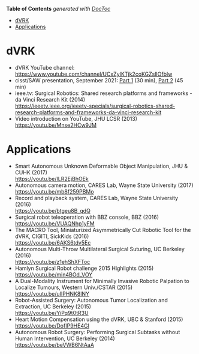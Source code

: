 <!-- START doctoc generated TOC please keep comment here to allow auto update -->
<!-- DON'T EDIT THIS SECTION, INSTEAD RE-RUN doctoc TO UPDATE -->
**Table of Contents**  *generated with [DocToc](https://github.com/thlorenz/doctoc)*

- [dVRK](#dvrk)
- [Applications](#applications)
<!-- END doctoc generated TOC please keep comment here to allow auto update -->

# dVRK

* dVRK YouTube channel: https://www.youtube.com/channel/UCxZyIKTjk2coKGZslIOfblw
* cisst/SAW presentation, September 2021:  [Part 1](https://youtu.be/SSo2MPsfBlk) (30 min), [Part 2](https://youtu.be/XD0S4GzvfM8) (45 min)
* ieee.tv: Surgical Robotics: Shared research platforms and frameworks - da Vinci Research Kit (2014)<br>https://ieeetv.ieee.org/ieeetv-specials/surgical-robotics-shared-research-platforms-and-frameworks-da-vinci-research-kit
* Video introduction on YouTube, JHU LCSR (2013)<br>https://youtu.be/Mnse2HCw9JM

# Applications

* Smart Autonomous Unknown Deformable Object Manipulation, JHU & CUHK (2017)<br>https://youtu.be/ILR2EjBhOEk
* Autonomous camera motion, CARES Lab, Wayne State University (2017)<br>https://youtu.be/mb8f259PBMo
* Record and playback system, CARES Lab, Wayne State University (2016)<br>https://youtu.be/btgeu8B_qdQ
* Surgical robot teleoperation with BBZ console, BBZ (2016)<br>https://youtu.be/VUAQNhp1yFM
* The MACRO Tool, Miniaturized Asymmetrically Cut Robotic Tool for the dVRK, CIGITI, SickKids (2016)<br>https://youtu.be/6AKS6tdv5Ec 
* Autonomous Multi-Throw Multilateral Surgical Suturing, UC Berkeley (2016)<br>https://youtu.be/z1ehShXFToc
* Hamlyn Surgical Robot challenge 2015 Highlights (2015)<br>https://youtu.be/min4BOd_VOY
* A Dual-Modality Instrument for Minimally Invasive Robotic Palpation to Localize Tumours, Western Univ./CSTAR (2015)<br>https://youtu.be/uIIPHNK8lNY 
* Robot-Assisted Surgery: Autonomous Tumor Localization and Extraction, UC Berkeley (2015)<br>https://youtu.be/YiPq9t0tR3U
* Heart Motion Compensation using the dVRK, UBC & Stanford (2015)<br>https://youtu.be/DofIP9HE4GI
* Autonomous Robot Surgery: Performing Surgical Subtasks without Human Intervention, UC Berkeley (2014)<br>https://youtu.be/beVWB6NtAaA
